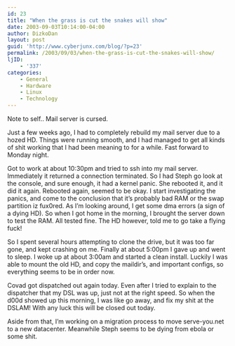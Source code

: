 ```yaml
---
id: 23
title: "When the grass is cut the snakes will show"
date: 2003-09-03T10:14:00-04:00
author: DizkoDan
layout: post
guid: 'http://www.cyberjunx.com/blog/?p=23'
permalink: /2003/09/03/when-the-grass-is-cut-the-snakes-will-show/
ljID:
    - '337'
categories:
    - General
    - Hardware
    - Linux
    - Technology
---
```


Note to self.. Mail server is cursed.

Just a few weeks ago, I had to completely rebuild my mail server due to a hozed HD. Things were running smooth, and I had managed to get all kinds of shit working that I had been meaning to for a while. Fast forward to Monday night.

Got to work at about 10:30pm and tried to ssh into my mail server. Immediately it returned a connection terminated. So I had Steph go look at the console, and sure enough, it had a kernel panic. She rebooted it, and it did it again. Rebooted again, seemed to be okay. I start investigating the panics, and come to the conclusion that it’s probably bad RAM or the swap partition iz fux0red. As I’m looking around, I get some dma errors (a sign of a dying HD). So when I got home in the morning, I brought the server down to test the RAM. All tested fine. The HD however, told me to go take a flying fuck!

So I spent several hours attempting to clone the drive, but it was too far gone, and kept crashing on me. Finally at about 5:00pm I gave up and went to sleep. I woke up at about 3:00am and started a clean install. Luckily I was able to mount the old HD, and copy the maildir’s, and important configs, so everything seems to be in order now.

Covad got dispatched out again today. Even after I tried to explain to the dispatcher that my DSL was up, just not at the right speed. So when the d00d showed up this morning, I was like go away, and fix my shit at the DSLAM! With any luck this will be closed out today.

Aside from that, I’m working on a migration process to move serve-you.net to a new datacenter. Meanwhile Steph seems to be dying from ebola or some shit.